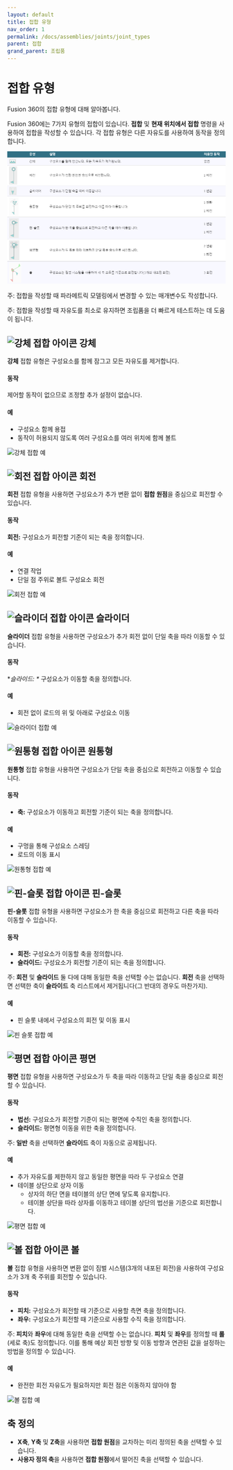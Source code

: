 ```yaml
---
layout: default
title: 접합 유형
nav_order: 1
permalink: /docs/assemblies/joints/joint_types
parent: 접합
grand_parent: 조립품
---
```

접합 유형
=====

Fusion 360의 접합 유형에 대해 알아봅니다.

Fusion 360에는 7가지 유형의 접합이 있습니다. **접합** 및 **현재 위치에서 접합** 명령을 사용하여 접합을 작성할 수 있습니다. 각 접합 유형은 다른 자유도를 사용하여 동작을 정의합니다.

![img](asset\images\joints.png)

주: 접합을 작성할 때 파라메트릭 모델링에서 변경할 수 있는 매개변수도 작성합니다.

주: 접합을 작성할 때 자유도를 최소로 유지하면 조립품을 더 빠르게 테스트하는 데 도움이 됩니다.

![강체 접합 아이콘](https://help.autodesk.com/cloudhelp/KOR/Fusion-Assemble/images/icon/joint-rigid.png) 강체
---------------------------------------------------------------------------

**강체** 접합 유형은 구성요소를 함께 잠그고 모든 자유도를 제거합니다.

#### 동작

제어할 동작이 없으므로 조정할 추가 설정이 없습니다.

#### 예

*   구성요소 함께 용접
*   동작이 허용되지 않도록 여러 구성요소를 여러 위치에 함께 볼트

![강체 접합 예](https://help.autodesk.com/cloudhelp/KOR/Fusion-Assemble/images/example/joint-rigid.png)

![회전 접합 아이콘](https://help.autodesk.com/cloudhelp/KOR/Fusion-Assemble/images/icon/joint-revolute.png) 회전
------------------------------------------------------------------------------

**회전** 접합 유형을 사용하면 구성요소가 추가 변환 없이 **접합 원점**을 중심으로 회전할 수 있습니다.

#### 동작

**회전:** 구성요소가 회전할 기준이 되는 축을 정의합니다.

#### 예

*   연결 작업
*   단일 점 주위로 볼트 구성요소 회전

![회전 접합 예](https://help.autodesk.com/cloudhelp/KOR/Fusion-Assemble/images/example/joint-revolute.png)

![슬라이더 접합 아이콘](https://help.autodesk.com/cloudhelp/KOR/Fusion-Assemble/images/icon/joint-slider.png) 슬라이더
--------------------------------------------------------------------------------

**슬라이더** 접합 유형을 사용하면 구성요소가 추가 회전 없이 단일 축을 따라 이동할 수 있습니다.

#### 동작

\*_슬라이드: \*_ 구성요소가 이동할 축을 정의합니다.

#### 예

*   회전 없이 로드의 위 및 아래로 구성요소 이동

![슬라이더 접합 예](https://help.autodesk.com/cloudhelp/KOR/Fusion-Assemble/images/example/joint-slider.png)

![원통형 접합 아이콘](https://help.autodesk.com/cloudhelp/KOR/Fusion-Assemble/images/icon/joint-cylindrical.png) 원통형
-----------------------------------------------------------------------------------

**원통형** 접합 유형을 사용하면 구성요소가 단일 축을 중심으로 회전하고 이동할 수 있습니다.

#### 동작

*   **축:** 구성요소가 이동하고 회전할 기준이 되는 축을 정의합니다.

#### 예

*   구멍을 통해 구성요소 스레딩
*   로드의 이동 표시

![원통형 접합 예](https://help.autodesk.com/cloudhelp/KOR/Fusion-Assemble/images/example/joint-cylindrical.png)

![핀-슬롯 접합 아이콘](https://help.autodesk.com/cloudhelp/KOR/Fusion-Assemble/images/icon/joint-pin-slot.png) 핀-슬롯
----------------------------------------------------------------------------------

**핀-슬롯** 접합 유형을 사용하면 구성요소가 한 축을 중심으로 회전하고 다른 축을 따라 이동할 수 있습니다.

#### 동작

*   **회전:** 구성요소가 이동할 축을 정의합니다.
*   **슬라이드:** 구성요소가 회전할 기준이 되는 축을 정의합니다.

주: **회전** 및 **슬라이드** 둘 다에 대해 동일한 축을 선택할 수는 없습니다. **회전** 축을 선택하면 선택한 축이 **슬라이드** 축 리스트에서 제거됩니다(그 반대의 경우도 마찬가지).

#### 예

*   핀 슬롯 내에서 구성요소의 회전 및 이동 표시

![핀 슬롯 접합 예](https://help.autodesk.com/cloudhelp/KOR/Fusion-Assemble/images/example/joint-pin-slot.png)

![평면 접합 아이콘](https://help.autodesk.com/cloudhelp/KOR/Fusion-Assemble/images/icon/joint-planar.png) 평면
----------------------------------------------------------------------------

**평면** 접합 유형을 사용하면 구성요소가 두 축을 따라 이동하고 단일 축을 중심으로 회전할 수 있습니다.

#### 동작

*   **법선:** 구성요소가 회전할 기준이 되는 평면에 수직인 축을 정의합니다.
*   **슬라이드:** 평면형 이동을 위한 축을 정의합니다.

주: **일반** 축을 선택하면 **슬라이드** 축이 자동으로 공제됩니다.

#### 예

*   추가 자유도를 제한하지 않고 동일한 평면을 따라 두 구성요소 연결
*   테이블 상단으로 상자 이동
    *   상자의 하단 면을 테이블의 상단 면에 닿도록 유지합니다.
    *   테이블 상단을 따라 상자를 이동하고 테이블 상단의 법선을 기준으로 회전합니다.

![평면 접합 예](https://help.autodesk.com/cloudhelp/KOR/Fusion-Assemble/images/example/joint-planar.png)

![볼 접합 아이콘](https://help.autodesk.com/cloudhelp/KOR/Fusion-Assemble/images/icon/joint-ball.png) 볼
------------------------------------------------------------------------

**볼** 접합 유형을 사용하면 변환 없이 짐벌 시스템(3개의 내포된 회전)을 사용하여 구성요소가 3개 축 주위를 회전할 수 있습니다.

#### 동작

*   **피치:** 구성요소가 회전할 때 기준으로 사용할 측면 축을 정의합니다.
*   **좌우:** 구성요소가 회전할 때 기준으로 사용할 수직 축을 정의합니다.

주: **피치**와 **좌우**에 대해 동일한 축을 선택할 수는 없습니다. **피치** 및 **좌우**를 정의할 때 **롤**(세로 축)도 정의합니다. 이를 통해 예상 회전 방향 및 이동 방향과 연관된 값을 설정하는 방법을 정의할 수 있습니다.

#### 예

*   완전한 회전 자유도가 필요하지만 회전 점은 이동하지 않아야 함

![볼 접합 예](https://help.autodesk.com/cloudhelp/KOR/Fusion-Assemble/images/example/joint-ball.png)

축 정의
----

*   **X축**, **Y축** 및 **Z축**을 사용하면 **접합 원점**을 교차하는 미리 정의된 축을 선택할 수 있습니다.
*   **사용자 정의 축**을 사용하면 **접합 원점**에서 떨어진 축을 선택할 수 있습니다.
